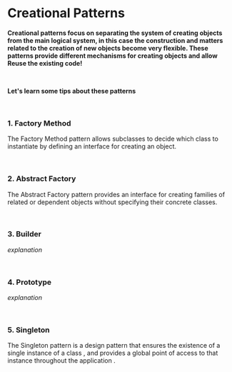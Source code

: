 

# Creational Patterns


**Creational patterns focus on separating the system of creating objects from the main logical system, in this case the construction and matters related to the creation of new objects become very flexible. These patterns provide different mechanisms for creating objects and allow Reuse the existing code!**

<br/>

**Let's learn some tips about these patterns**

<br/>

###  1. Factory Method


The Factory Method pattern
allows subclasses to decide
which class to instantiate by
defining an interface for creating
an object.

<br/>

###  2. Abstract Factory

The Abstract Factory pattern
provides an interface for creating
families of related or dependent
objects without specifying their
concrete classes.

<br/>

###  3. Builder


*explanation*

<br/>

###  4. Prototype


*explanation*

<br/>

###  5. Singleton

The Singleton pattern is a design pattern that ensures the existence of a single instance of a class , and provides a global point of access to that instance throughout the application .

<br/>


